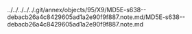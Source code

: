 ../../../../../.git/annex/objects/95/X9/MD5E-s638--debacb26a4c8429605ad1a2e90f9f887.note.md/MD5E-s638--debacb26a4c8429605ad1a2e90f9f887.note.md